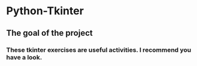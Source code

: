 # Python-Tkinter
## The goal of the project
### These tkinter exercises are useful activities. I recommend you have a look.
